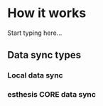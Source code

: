 # How it works

Start typing here...

## Data sync types

### Local data sync

### esthesis CORE data sync